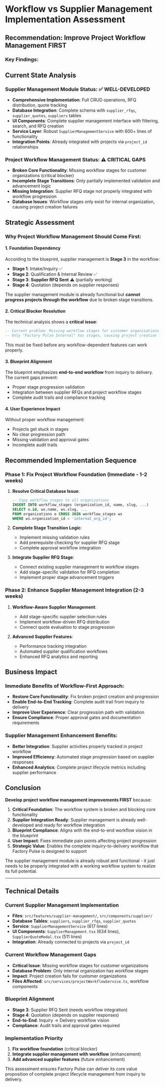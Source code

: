 # Workflow vs Supplier Management Implementation Assessment

## **Recommendation: Improve Project Workflow Management FIRST**

### **Key Findings:**

## **Current State Analysis**

### **Supplier Management Module Status: ✅ WELL-DEVELOPED**
- **Comprehensive Implementation**: Full CRUD operations, RFQ distribution, quote tracking
- **Database Integration**: Complete schema with `supplier_rfqs`, `supplier_quotes`, `suppliers` tables
- **UI Components**: Complete supplier management interface with filtering, search, and RFQ creation
- **Service Layer**: Robust `SupplierManagementService` with 600+ lines of functionality
- **Integration Points**: Already integrated with projects via `project_id` relationships

### **Project Workflow Management Status: ⚠️ CRITICAL GAPS**
- **Broken Core Functionality**: Missing workflow stages for customer organizations (critical blocker)
- **Incomplete Stage Transitions**: Only partially implemented validation and advancement logic
- **Missing Integration**: Supplier RFQ stage not properly integrated with workflow progression
- **Database Issues**: Workflow stages only exist for internal organization, causing project creation failures

## **Strategic Assessment**

### **Why Project Workflow Management Should Come First:**

#### **1. Foundation Dependency**
According to the blueprint, supplier management is **Stage 3** in the workflow:
- **Stage 1**: Intake/Inquiry ✅ 
- **Stage 2**: Qualification & Internal Review ✅
- **Stage 3**: **Supplier RFQ Sent** ⚠️ (partially working)
- **Stage 4**: Quotation (depends on supplier responses)

The supplier management module is already functional but **cannot progress projects through the workflow** due to broken stage transitions.

#### **2. Critical Blocker Resolution**
The technical analysis shows a **critical issue**:
```sql
-- Current problem: Missing workflow stages for customer organizations
-- Only "Factory Pulse Internal" has stages, causing project creation failures
```

This must be fixed before any workflow-dependent features can work properly.

#### **3. Blueprint Alignment**
The blueprint emphasizes **end-to-end workflow** from inquiry to delivery. The current gaps prevent:
- Proper stage progression validation
- Integration between supplier RFQs and project workflow stages
- Complete audit trails and compliance tracking

#### **4. User Experience Impact**
Without proper workflow management:
- Projects get stuck in stages
- No clear progression path
- Missing validation and approval gates
- Incomplete audit trails

## **Recommended Implementation Sequence**

### **Phase 1: Fix Project Workflow Foundation (Immediate - 1-2 weeks)**
1. **Resolve Critical Database Issue**:
   ```sql
   -- Copy workflow stages to all organizations
   INSERT INTO workflow_stages (organization_id, name, slug, ...)
   SELECT o.id, ws.name, ws.slug, ...
   FROM organizations o CROSS JOIN workflow_stages ws
   WHERE ws.organization_id = 'internal_org_id';
   ```

2. **Complete Stage Transition Logic**:
   - Implement missing validation rules
   - Add prerequisite checking for supplier RFQ stage
   - Complete approval workflow integration

3. **Integrate Supplier RFQ Stage**:
   - Connect existing supplier management to workflow stages
   - Add stage-specific validation for RFQ completion
   - Implement proper stage advancement triggers

### **Phase 2: Enhance Supplier Management Integration (2-3 weeks)**
1. **Workflow-Aware Supplier Management**:
   - Add stage-specific supplier selection rules
   - Implement workflow-driven RFQ distribution
   - Connect quote evaluation to stage progression

2. **Advanced Supplier Features**:
   - Performance tracking integration
   - Automated supplier qualification workflows
   - Enhanced RFQ analytics and reporting

## **Business Impact**

### **Immediate Benefits of Workflow-First Approach**:
- **Restore Core Functionality**: Fix broken project creation and progression
- **Enable End-to-End Tracking**: Complete audit trail from inquiry to delivery
- **Improve User Experience**: Clear progression path with validation
- **Ensure Compliance**: Proper approval gates and documentation requirements

### **Supplier Management Enhancement Benefits**:
- **Better Integration**: Supplier activities properly tracked in project workflow
- **Improved Efficiency**: Automated stage progression based on supplier responses
- **Enhanced Analytics**: Complete project lifecycle metrics including supplier performance

## **Conclusion**

**Develop project workflow management improvements FIRST** because:

1. **Critical Foundation**: The workflow system is broken and blocking core functionality
2. **Supplier Integration Ready**: Supplier management is already well-developed and ready for workflow integration
3. **Blueprint Compliance**: Aligns with the end-to-end workflow vision in the blueprint
4. **User Impact**: Fixes immediate pain points affecting project progression
5. **Strategic Value**: Enables the complete inquiry-to-delivery workflow that Factory Pulse is designed to support

The supplier management module is already robust and functional - it just needs to be properly integrated with a working workflow system to realize its full potential.

---

## **Technical Details**

### **Current Supplier Management Implementation**
- **Files**: `src/features/supplier-management/`, `src/components/supplier/`
- **Database Tables**: `suppliers`, `supplier_rfqs`, `supplier_quotes`
- **Service**: `SupplierManagementService` (617 lines)
- **UI Components**: `SupplierManagement.tsx` (634 lines), `SupplierQuoteModal.tsx` (511 lines)
- **Integration**: Already connected to projects via `project_id`

### **Current Workflow Management Gaps**
- **Critical Issue**: Missing workflow stages for customer organizations
- **Database Problem**: Only internal organization has workflow stages
- **Impact**: Project creation fails for customer organizations
- **Files Affected**: `src/services/projectWorkflowService.ts`, workflow components

### **Blueprint Alignment**
- **Stage 3**: Supplier RFQ Sent (needs workflow integration)
- **Stage 4**: Quotation (depends on supplier responses)
- **End-to-End**: Inquiry → Delivery workflow vision
- **Compliance**: Audit trails and approval gates required

### **Implementation Priority**
1. **Fix workflow foundation** (critical blocker)
2. **Integrate supplier management with workflow** (enhancement)
3. **Add advanced supplier features** (future enhancement)

This assessment ensures Factory Pulse can deliver its core value proposition of complete project lifecycle management from inquiry to delivery.

